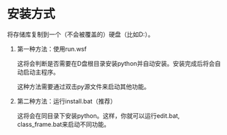 # 安装方式

将存储库复制到一个（不会被覆盖的）硬盘（比如D:）。

1. 第一种方法：使用run.wsf
   
   这将会判断是否需要在D盘根目录安装python并自动安装。安装完成后将会自动启动主程序。
   
   这种方法需要通过双击py源文件来启动其他功能。

3. 第二种方法：运行install.bat（推荐）
   
   这将会在同目录下安装python。这样，你就可以运行edit.bat, class_frame.bat来启动不同功能。
